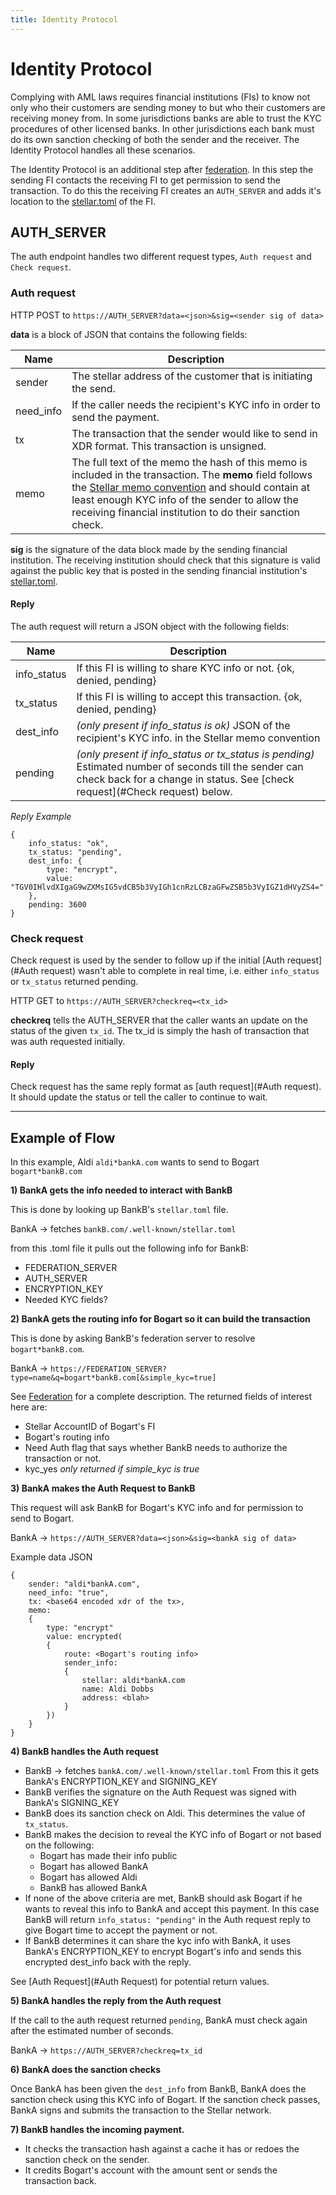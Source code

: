 ```yaml
---
title: Identity Protocol
---
```


# Identity Protocol

Complying with AML laws requires financial institutions (FIs) to know not only who their customers are sending money to but who their customers are receiving money from. In some jurisdictions banks are able to trust the KYC procedures of other licensed banks. In other jurisdictions each bank must do its own sanction checking of both the sender and the receiver. 
The Identity Protocol handles all these scenarios.

The Identity Protocol is an additional step after [federation](https://www.stellar.org/developers/learn/concepts/federation.html). In this step the sending FI contacts the receiving FI to get permission to send the transaction. To do this the receiving FI creates an `AUTH_SERVER` and adds it's location to the [stellar.toml](https://www.stellar.org/developers/learn/concepts/stellar-toml.html) of the FI.

## AUTH_SERVER

The auth endpoint handles two different request types, `Auth request` and `Check request`.

### Auth request
HTTP POST to `https://AUTH_SERVER?data=<json>&sig=<sender sig of data>`

**data** is a block of JSON that contains the following fields:

Name | Description 
-----|------
sender | The stellar address of the customer that is initiating the send.
need_info | If the caller needs the recipient's KYC info in order to send the payment.
tx |  The transaction that the sender would like to send in XDR format. This transaction is unsigned.
memo | The full text of the memo the hash of this memo is included in the transaction. The **memo** field follows the [Stellar memo convention]() and should contain at least enough KYC info of the sender to allow the receiving financial institution to do their sanction check.

**sig** is the signature of the data block made by the sending financial institution. The receiving institution should check that this signature is valid against the public key that is posted in the sending financial institution's [stellar.toml](https://www.stellar.org/developers/learn/concepts/stellar-toml.html).


#### Reply
The auth request will return a JSON object with the following fields:

Name | Description
----|-----
info_status | If this FI is willing to share KYC info or not. {ok, denied, pending}
tx_status | If this FI is willing to accept this transaction. {ok, denied, pending}
dest_info | *(only present if info_status is ok)* JSON of the recipient's KYC info. in the Stellar memo convention
pending | *(only present if info_status or tx_status is pending)* Estimated number of seconds till the sender can check back for a change in status. See [check request](#Check request) below.

*Reply Example*
```
{
    info_status: "ok",
    tx_status: "pending",
    dest_info: {
        type: "encrypt",
        value: "TGV0IHlvdXIgaG9wZXMsIG5vdCB5b3VyIGh1cnRzLCBzaGFwZSB5b3VyIGZ1dHVyZS4="
    },
    pending: 3600
}
```

### Check request
Check request is used by the sender to follow up if the initial [Auth request](#Auth request) wasn't able to complete in real time, i.e. either `info_status` or `tx_status` returned pending.

HTTP GET to `https://AUTH_SERVER?checkreq=<tx_id>`

**checkreq** tells the AUTH_SERVER that the caller wants an update on the status of the given `tx_id`. The tx_id is simply the hash of transaction that was auth requested initially. 

#### Reply
Check request has the same reply format as [auth request](#Auth request). It should update the status or tell the caller to continue to wait.

----



## Example of Flow
In this example, Aldi `aldi*bankA.com` wants to send to Bogart `bogart*bankB.com`

**1) BankA gets the info needed to interact with BankB**

This is done by looking up BankB's `stellar.toml` file.

BankA  -> fetches `bankB.com/.well-known/stellar.toml`

from this .toml file it pulls out the following info for BankB:
 - FEDERATION_SERVER
 - AUTH_SERVER
 - ENCRYPTION_KEY
 - Needed KYC fields? 


**2) BankA gets the routing info for Bogart so it can build the transaction**

This is done by asking BankB's federation server to resolve `bogart*bankB.com`.

BankA -> `https://FEDERATION_SERVER?type=name&q=bogart*bankB.com[&simple_kyc=true]`

See [Federation](https://www.stellar.org/developers/learn/concepts/federation.html) for a complete description. The returned fields of interest here are:
 - Stellar AccountID of Bogart's FI
 - Bogart's routing info
 - Need Auth flag that says whether BankB needs to authorize the transaction or not.
 - kyc_yes *only returned if simple_kyc is true*


**3) BankA makes the Auth Request to BankB**

This request will ask BankB for Bogart's KYC info and for permission to send to Bogart.

BankA -> `https://AUTH_SERVER?data=<json>&sig=<bankA sig of data>`

Example data JSON
```
{
    sender: "aldi*bankA.com",
    need_info: "true",
    tx: <base64 encoded xdr of the tx>,
    memo: 
    {
        type: "encrypt"
        value: encrypted(
        {
            route: <Bogart's routing info>
            sender_info:
            {
                stellar: aldi*bankA.com
                name: Aldi Dobbs
                address: <blah>
            }
        })
    }
}
```

**4) BankB handles the Auth request**

 - BankB -> fetches `bankA.com/.well-known/stellar.toml` 
   From this it gets BankA's ENCRYPTION_KEY and SIGNING_KEY
 - BankB verifies the signature on the Auth Request was signed with BankA's SIGNING_KEY
 - BankB does its sanction check on Aldi. This determines the value of `tx_status`. 
 - BankB makes the decision to reveal the KYC info of Bogart or not based on the following:
   - Bogart has made their info public
   - Bogart has allowed BankA
   - Bogart has allowed Aldi
   - BankB has allowed BankA 
 - If none of the above criteria are met, BankB should ask Bogart if he wants to reveal this info to BankA and accept this payment. In this case BankB will return `info_status: "pending"` in the Auth request reply to give Bogart time to accept the payment or not.
 - If BankB determines it can share the kyc info with BankA, it uses BankA's ENCRYPTION_KEY to encrypt Bogart's info and sends this encrypted dest_info back with the reply.

See [Auth Request](#Auth Request) for potential return values. 

**5) BankA handles the reply from the Auth request**

If the call to the auth request returned `pending`, BankA must check again after the estimated number of seconds.

BankA -> `https://AUTH_SERVER?checkreq=tx_id`


**6) BankA does the sanction checks**

Once BankA has been given the `dest_info` from BankB, BankA does the sanction check using this KYC info of Bogart. If the sanction check passes, BankA signs and submits the transaction to the Stellar network.


**7) BankB handles the incoming payment.**

 - It checks the transaction hash against a cache it has or redoes the sanction check on the sender.
 - It credits Bogart's account with the amount sent or sends the transaction back.


